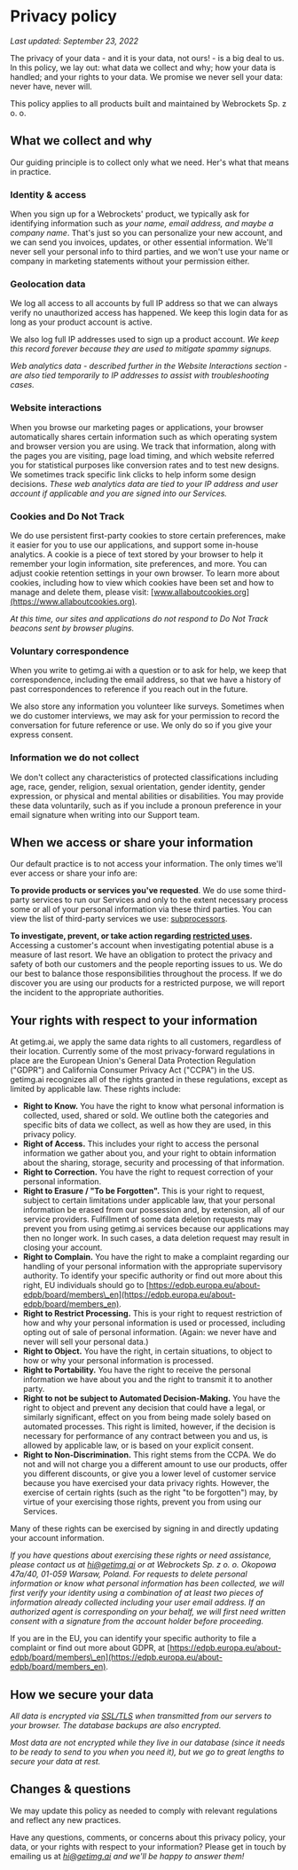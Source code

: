 Privacy policy
==============

_Last updated: September 23, 2022_

The privacy of your data - and it is your data, not ours! - is a big deal to us. In this policy, we lay out: what data we collect and why; how your data is handled; and your rights to your data. We promise we never sell your data: never have, never will.

This policy applies to all products built and maintained by Webrockets Sp. z o. o.

What we collect and why
-----------------------

Our guiding principle is to collect only what we need. Her's what that means in practice.

### Identity & access

When you sign up for a Webrockets' product, we typically ask for identifying information such as _your name, email address, and maybe a company name_. That's just so you can personalize your new account, and we can send you invoices, updates, or other essential information. We'll never sell your personal info to third parties, and we won't use your name or company in marketing statements without your permission either.

### Geolocation data

We log all access to all accounts by full IP address so that we can always verify no unauthorized access has happened. We keep this login data for as long as your product account is active.

We also log full IP addresses used to sign up a product account. _We keep this record forever because they are used to mitigate spammy signups._

_Web analytics data - described further in the Website Interactions section - are also tied temporarily to IP addresses to assist with troubleshooting cases._

### Website interactions

When you browse our marketing pages or applications, your browser automatically shares certain information such as which operating system and browser version you are using. We track that information, along with the pages you are visiting, page load timing, and which website referred you for statistical purposes like conversion rates and to test new designs. We sometimes track specific link clicks to help inform some design decisions. _These web analytics data are tied to your IP address and user account if applicable and you are signed into our Services._

### Cookies and Do Not Track

We do use persistent first-party cookies to store certain preferences, make it easier for you to use our applications, and support some in-house analytics. A cookie is a piece of text stored by your browser to help it remember your login information, site preferences, and more. You can adjust cookie retention settings in your own browser. To learn more about cookies, including how to view which cookies have been set and how to manage and delete them, please visit: [www.allaboutcookies.org](https://www.allaboutcookies.org).

_At this time, our sites and applications do not respond to Do Not Track beacons sent by browser plugins._

### Voluntary correspondence

When you write to getimg.ai with a question or to ask for help, we keep that correspondence, including the email address, so that we have a history of past correspondences to reference if you reach out in the future.

We also store any information you volunteer like surveys. Sometimes when we do customer interviews, we may ask for your permission to record the conversation for future reference or use. We only do so if you give your express consent.

### Information we do not collect

We don't collect any characteristics of protected classifications including age, race, gender, religion, sexual orientation, gender identity, gender expression, or physical and mental abilities or disabilities. You may provide these data voluntarily, such as if you include a pronoun preference in your email signature when writing into our Support team.

When we access or share your information
----------------------------------------

Our default practice is to not access your information. The only times we'll ever access or share your info are:

**To provide products or services you've requested**. We do use some third-party services to run our Services and only to the extent necessary process some or all of your personal information via these third parties. You can view the list of third-party services we use: [subprocessors](/legal/subprocessors).

**To investigate, prevent, or take action regarding [restricted uses](/legal/restrictions).** Accessing a customer's account when investigating potential abuse is a measure of last resort. We have an obligation to protect the privacy and safety of both our customers and the people reporting issues to us. We do our best to balance those responsibilities throughout the process. If we do discover you are using our products for a restricted purpose, we will report the incident to the appropriate authorities.

Your rights with respect to your information
--------------------------------------------

At getimg.ai, we apply the same data rights to all customers, regardless of their location. Currently some of the most privacy-forward regulations in place are the European Union's General Data Protection Regulation ("GDPR") and California Consumer Privacy Act ("CCPA") in the US. getimg.ai recognizes all of the rights granted in these regulations, except as limited by applicable law. These rights include:

*   **Right to Know.** You have the right to know what personal information is collected, used, shared or sold. We outline both the categories and specific bits of data we collect, as well as how they are used, in this privacy policy.
*   **Right of Access.** This includes your right to access the personal information we gather about you, and your right to obtain information about the sharing, storage, security and processing of that information.
*   **Right to Correction.** You have the right to request correction of your personal information.
*   **Right to Erasure / "To be Forgotten".** This is your right to request, subject to certain limitations under applicable law, that your personal information be erased from our possession and, by extension, all of our service providers. Fulfillment of some data deletion requests may prevent you from using getimg.ai services because our applications may then no longer work. In such cases, a data deletion request may result in closing your account.
*   **Right to Complain.** You have the right to make a complaint regarding our handling of your personal information with the appropriate supervisory authority. To identify your specific authority or find out more about this right, EU individuals should go to [https://edpb.europa.eu/about-edpb/board/members\_en](https://edpb.europa.eu/about-edpb/board/members_en).
*   **Right to Restrict Processing.** This is your right to request restriction of how and why your personal information is used or processed, including opting out of sale of personal information. (Again: we never have and never will sell your personal data.)
*   **Right to Object.** You have the right, in certain situations, to object to how or why your personal information is processed.
*   **Right to Portability.** You have the right to receive the personal information we have about you and the right to transmit it to another party.
*   **Right to not be subject to Automated Decision-Making.** You have the right to object and prevent any decision that could have a legal, or similarly significant, effect on you from being made solely based on automated processes. This right is limited, however, if the decision is necessary for performance of any contract between you and us, is allowed by applicable law, or is based on your explicit consent.
*   **Right to Non-Discrimination.** This right stems from the CCPA. We do not and will not charge you a different amount to use our products, offer you different discounts, or give you a lower level of customer service because you have exercised your data privacy rights. However, the exercise of certain rights (such as the right "to be forgotten") may, by virtue of your exercising those rights, prevent you from using our Services.

Many of these rights can be exercised by signing in and directly updating your account information.

_If you have questions about exercising these rights or need assistance, please contact us at [hi@getimg.ai](mailto:hi@getimg.ai) or at Webrockets Sp. z o. o. Okopowa 47a/40, 01-059 Warsaw, Poland. For requests to delete personal information or know what personal information has been collected, we will first verify your identity using a combination of at least two pieces of information already collected including your user email address. If an authorized agent is corresponding on your behalf, we will first need written consent with a signature from the account holder before proceeding._

If you are in the EU, you can identify your specific authority to file a complaint or find out more about GDPR, at [https://edpb.europa.eu/about-edpb/board/members\_en](https://edpb.europa.eu/about-edpb/board/members_en).

How we secure your data
-----------------------

_All data is encrypted via [SSL/TLS](https://en.wikipedia.org/wiki/Transport_Layer_Security) when transmitted from our servers to your browser. The database backups are also encrypted._

_Most data are not encrypted while they live in our database (since it needs to be ready to send to you when you need it), but we go to great lengths to secure your data at rest._

Changes & questions
-------------------

We may update this policy as needed to comply with relevant regulations and reflect any new practices.

Have any questions, comments, or concerns about this privacy policy, your data, or your rights with respect to your information? Please get in touch by emailing us at _[hi@getimg.ai](mailto:hi@getimg.ai) and we'll be happy to answer them!_